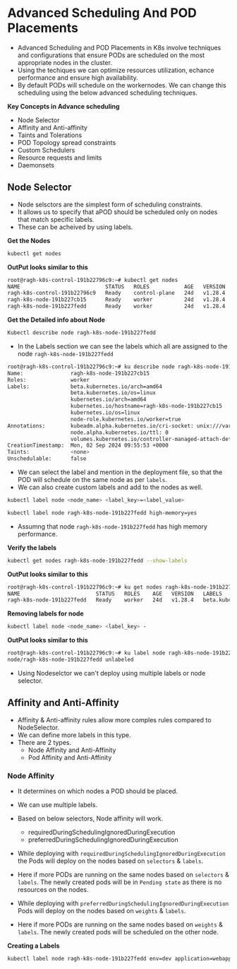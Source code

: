 # Advanced Scheduling And POD Placements
- Advanced Scheduling and POD Placements in K8s involve techniques and configurations that ensure PODs are scheduled on the most appropriate nodes in the cluster.
- Using the techiques we can optimize resources utilization, echance performance and ensure high availability.
- By default PODs will schedule on the workernodes. We can change this scheduling using the below advanced scheduling techniques.

**Key Concepts in Advance scheduling**
- Node Selector
- Affinity and Anti-affinity
- Taints and Tolerations
- POD Topology spread constraints
- Custom Schedulers
- Resource requests and limits
- Daemonsets

## Node Selector
- Node selsctors are the simplest form of scheduling constraints.
- It allows us to specify that aPOD should be scheduled only on nodes that match specific labels.
- These can be acheived by using labels.

**Get the Nodes**
~~~bash
kubectl get nodes
~~~
**OutPut looks similar to this**
~~~bash
root@ragh-k8s-control-191b22796c9:~# kubectl get nodes
NAME                           STATUS   ROLES           AGE   VERSION
ragh-k8s-control-191b22796c9   Ready    control-plane   24d   v1.28.4
ragh-k8s-node-191b227cb15      Ready    worker          24d   v1.28.4
ragh-k8s-node-191b227fedd      Ready    worker          24d   v1.28.4
~~~

**Get the Detailed info about Node**
~~~bash
Kubectl describe node ragh-k8s-node-191b227fedd
~~~

- In the Labels section we can see the labels which all are assigned to the node `ragh-k8s-node-191b227fedd`
~~~bash
root@ragh-k8s-control-191b22796c9:~# ku describe node ragh-k8s-node-191b227cb15
Name:               ragh-k8s-node-191b227cb15
Roles:              worker
Labels:             beta.kubernetes.io/arch=amd64
                    beta.kubernetes.io/os=linux
                    kubernetes.io/arch=amd64
                    kubernetes.io/hostname=ragh-k8s-node-191b227cb15
                    kubernetes.io/os=linux
                    node-role.kubernetes.io/worker=true
Annotations:        kubeadm.alpha.kubernetes.io/cri-socket: unix:///var/run/containerd/containerd.sock
                    node.alpha.kubernetes.io/ttl: 0
                    volumes.kubernetes.io/controller-managed-attach-detach: true
CreationTimestamp:  Mon, 02 Sep 2024 09:55:53 +0000
Taints:             <none>
Unschedulable:      false
~~~
- We can select the label and mention in the deployment file, so that the POD will schedule on the same node as per `labels`.
- We can also create custom labels and add to the nodes as well.
~~~bash
kubectl label node <node_name> <label_key>=<label_value>
~~~
~~~bash
kubectl label node ragh-k8s-node-191b227fedd high-memory=yes
~~~
- Assumng that node `ragh-k8s-node-191b227fedd` has high memory performance.

**Verify the labels**
~~~bash
kubectl get nodes ragh-k8s-node-191b227fedd --show-labels
~~~
**OutPut looks similar to this**

~~~bash
root@ragh-k8s-control-191b22796c9:~# ku get nodes ragh-k8s-node-191b227fedd --show-labels
NAME                        STATUS   ROLES    AGE   VERSION   LABELS
ragh-k8s-node-191b227fedd   Ready    worker   24d   v1.28.4   beta.kubernetes.io/arch=amd64,beta.kubernetes.io/os=linux,high-memory=yes,kubernetes.io/arch=amd64,kubernetes.io/hostname=ragh-k8s-node-191b227fedd,kubernetes.io/os=linux,node-role.kubernetes.io/worker=true
~~~

**Removing labels for node**
~~~bash
kubectl label node <node_name> <label_key> -
~~~
**OutPut looks similar to this**
~~~bash
root@ragh-k8s-control-191b22796c9:~# ku label node ragh-k8s-node-191b227fedd high-memory-
node/ragh-k8s-node-191b227fedd unlabeled
~~~
- Using Nodeselctor we can't deploy using multiple labels or node selector.

## Affinity and Anti-Affinity
- Affinity & Anti-affinity rules allow more comples rules compared to NodeSelector.
- We can define more labels in this type.
- There are 2 types.
   - Node Affinity and Anti-Affinity
   - Pod Affinity and Anti-Affinity

### Node Affinity
- It determines on which nodes a POD should be placed.
- We can use multiple labels.
- Based on below selectors, Node affinity will work.
    - requiredDuringSchedulingIgnoredDuringExecution
    - preferredDuringSchedulingIgnoredDuringExecution
- While deploying with `requiredDuringSchedulingIgnoredDuringExecution` the Pods will deploy on the nodes based on `selectors` & `labels`.
- Here if more PODs are running on the same nodes based on `selectors` & `labels`. The newly created pods will be in `Pending state` as there is no resources on the nodes.
  
- While deploying with `preferredDuringSchedulingIgnoredDuringExecution` Pods will deploy on the nodes based on `weights` & `labels`.
- Here if more PODs are running on the same nodes based on `weights` & `labels`. The newly created pods will be scheduled on the other node.

**Creating a Labels**
~~~bash
kubectl label node ragh-k8s-node-191b227fedd env=dev application=webapp
~~~

